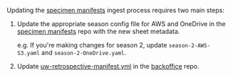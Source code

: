 Updating the [specimen manifests] ingest process requires two main steps:

1. Update the appropriate season config file for AWS and OneDrive in the [specimen manifests] repo with the new sheet metadata.

   e.g. If you're making changes for season 2, update `season-2-AWS-S3.yaml` and `season-2-OneDrive.yaml`.
2. Update [uw-retrospective-manifest.yml] in the [backoffice] repo.


[specimen manifests]: https://github.com/seattleflu/specimen-manifests
[uw-retrospective-manifest.yml]: https://github.com/seattleflu/backoffice/blob/master/etc/uw-retrospectives-manifest.yaml
[backoffice]: https://github.com/seattleflu/backoffice
